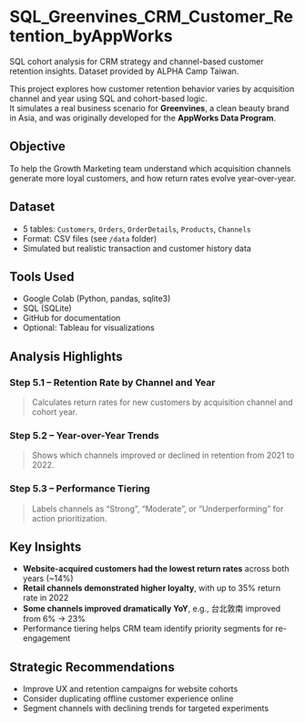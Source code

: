 # SQL_Greenvines_CRM_Customer_Retention_byAppWorks
SQL cohort analysis for CRM strategy and channel-based customer retention insights. Dataset provided by ALPHA Camp Taiwan.

This project explores how customer retention behavior varies by acquisition channel and year using SQL and cohort-based logic.  
It simulates a real business scenario for **Greenvines**, a clean beauty brand in Asia, and was originally developed for the **AppWorks Data Program**.

##  Objective

To help the Growth Marketing team understand which acquisition channels generate more loyal customers, and how return rates evolve year-over-year.

##  Dataset

- 5 tables: `Customers`, `Orders`, `OrderDetails`, `Products`, `Channels`
- Format: CSV files (see `/data` folder)
- Simulated but realistic transaction and customer history data

##  Tools Used

- Google Colab (Python, pandas, sqlite3)
- SQL (SQLite)
- GitHub for documentation
- Optional: Tableau for visualizations

##  Analysis Highlights

### Step 5.1 – Retention Rate by Channel and Year
> Calculates return rates for new customers by acquisition channel and cohort year.

### Step 5.2 – Year-over-Year Trends
> Shows which channels improved or declined in retention from 2021 to 2022.

### Step 5.3 – Performance Tiering
> Labels channels as “Strong”, “Moderate”, or “Underperforming” for action prioritization.

##  Key Insights

- **Website-acquired customers had the lowest return rates** across both years (~14%)
- **Retail channels demonstrated higher loyalty**, with up to 35% return rate in 2022
- **Some channels improved dramatically YoY**, e.g., 台北敦南 improved from 6% → 23%
- Performance tiering helps CRM team identify priority segments for re-engagement

##  Strategic Recommendations

- Improve UX and retention campaigns for website cohorts
- Consider duplicating offline customer experience online
- Segment channels with declining trends for targeted experiments

